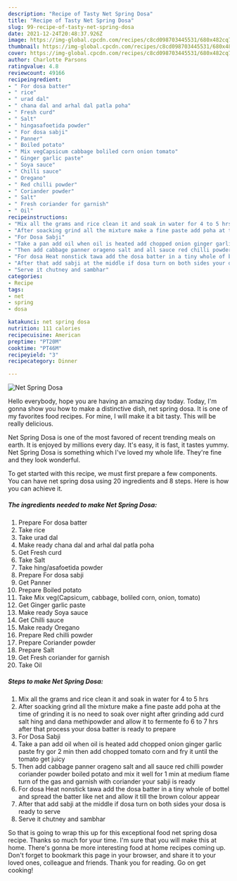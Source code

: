 ```yaml
---
description: "Recipe of Tasty Net Spring Dosa"
title: "Recipe of Tasty Net Spring Dosa"
slug: 99-recipe-of-tasty-net-spring-dosa
date: 2021-12-24T20:48:37.926Z
image: https://img-global.cpcdn.com/recipes/c8cd098703445531/680x482cq70/net-spring-dosa-recipe-main-photo.jpg
thumbnail: https://img-global.cpcdn.com/recipes/c8cd098703445531/680x482cq70/net-spring-dosa-recipe-main-photo.jpg
cover: https://img-global.cpcdn.com/recipes/c8cd098703445531/680x482cq70/net-spring-dosa-recipe-main-photo.jpg
author: Charlotte Parsons
ratingvalue: 4.8
reviewcount: 49166
recipeingredient:
- " For dosa batter"
- " rice"
- " urad dal"
- " chana dal and arhal dal patla poha"
- " Fresh curd"
- " Salt"
- " hingasafoetida powder"
- " For dosa sabji"
- " Panner"
- " Boiled potato"
- " Mix vegCapsicum cabbage boliled corn onion tomato"
- " Ginger garlic paste"
- " Soya sauce"
- " Chilli sauce"
- " Oregano"
- " Red chilli powder"
- " Coriander powder"
- " Salt"
- " Fresh coriander for garnish"
- " Oil"
recipeinstructions:
- "Mix all the grams and rice clean it and soak in water for 4 to 5 hrs"
- "After soacking grind all the mixture make a fine paste add poha at the time of grinding it is no need to soak over night after grinding add curd salt hing and dana methipowder and allow it to fermente fo 6 to 7 hrs after that process your dosa batter is ready to prepare"
- "For Dosa Sabji"
- "Take a pan add oil when oil is heated add chopped onion ginger garlic paste fry gor 2 min then add chopped tomato corn and fry it until the tomato get juicy"
- "Then add cabbage panner orageno salt and all sauce red chilli powder coriander powder boiled potato and mix it well for 1 min at medium flame turn of the gas and garnish with coriander your sabji is ready"
- "For dosa Heat nonstick tawa add the dosa batter in a tiny whole of bottel and spread the batter like net and allow it till the brown colour appear"
- "After that add sabji at the middle if dosa turn on both sides your dosa is ready to serve"
- "Serve it chutney and sambhar"
categories:
- Recipe
tags:
- net
- spring
- dosa

katakunci: net spring dosa 
nutrition: 111 calories
recipecuisine: American
preptime: "PT20M"
cooktime: "PT46M"
recipeyield: "3"
recipecategory: Dinner

---
```



![Net Spring Dosa](https://img-global.cpcdn.com/recipes/c8cd098703445531/680x482cq70/net-spring-dosa-recipe-main-photo.jpg)

Hello everybody, hope you are having an amazing day today. Today, I'm gonna show you how to make a distinctive dish, net spring dosa. It is one of my favorites food recipes. For mine, I will make it a bit tasty. This will be really delicious.

Net Spring Dosa is one of the most favored of recent trending meals on earth. It is enjoyed by millions every day. It's easy, it is fast, it tastes yummy. Net Spring Dosa is something which I've loved my whole life. They're fine and they look wonderful.




To get started with this recipe, we must first prepare a few components. You can have net spring dosa using 20 ingredients and 8 steps. Here is how you can achieve it.

<!--inarticleads1-->

##### The ingredients needed to make Net Spring Dosa:

1. Prepare  For dosa batter
1. Take  rice
1. Take  urad dal
1. Make ready  chana dal and arhal dal patla poha
1. Get  Fresh curd
1. Take  Salt
1. Take  hing/asafoetida powder
1. Prepare  For dosa sabji
1. Get  Panner
1. Prepare  Boiled potato
1. Take  Mix veg(Capsicum, cabbage, boliled corn, onion, tomato)
1. Get  Ginger garlic paste
1. Make ready  Soya sauce
1. Get  Chilli sauce
1. Make ready  Oregano
1. Prepare  Red chilli powder
1. Prepare  Coriander powder
1. Prepare  Salt
1. Get  Fresh coriander for garnish
1. Take  Oil




<!--inarticleads2-->

##### Steps to make Net Spring Dosa:

1. Mix all the grams and rice clean it and soak in water for 4 to 5 hrs
1. After soacking grind all the mixture make a fine paste add poha at the time of grinding it is no need to soak over night after grinding add curd salt hing and dana methipowder and allow it to fermente fo 6 to 7 hrs after that process your dosa batter is ready to prepare
1. For Dosa Sabji
1. Take a pan add oil when oil is heated add chopped onion ginger garlic paste fry gor 2 min then add chopped tomato corn and fry it until the tomato get juicy
1. Then add cabbage panner orageno salt and all sauce red chilli powder coriander powder boiled potato and mix it well for 1 min at medium flame turn of the gas and garnish with coriander your sabji is ready
1. For dosa Heat nonstick tawa add the dosa batter in a tiny whole of bottel and spread the batter like net and allow it till the brown colour appear
1. After that add sabji at the middle if dosa turn on both sides your dosa is ready to serve
1. Serve it chutney and sambhar




So that is going to wrap this up for this exceptional food net spring dosa recipe. Thanks so much for your time. I'm sure that you will make this at home. There's gonna be more interesting food at home recipes coming up. Don't forget to bookmark this page in your browser, and share it to your loved ones, colleague and friends. Thank you for reading. Go on get cooking!
